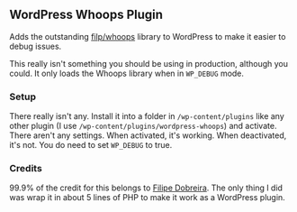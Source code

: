## WordPress Whoops Plugin

Adds the outstanding [filp/whoops](https://github.com/filp/whoops/) library to WordPress to make it easier to debug issues. 

This really isn't something you should be using in production, although you could. It only loads the Whoops library when in `WP_DEBUG` mode. 

### Setup

There really isn't any. Install it into a folder in `/wp-content/plugins` like any other plugin (I use `/wp-content/plugins/wordpress-whoops`) and activate. There aren't any settings. When activated, it's working. When deactivated, it's not. You do need to set `WP_DEBUG` to true. 

### Credits

99.9% of the credit for this belongs to [Filipe Dobreira](https://github.com/filp).  The only thing I did was wrap it in about 5 lines of PHP to make it work as a WordPress plugin. 

